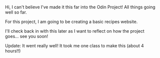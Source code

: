 Hi, I can't believe I've made it this far into the Odin Project! All things going well so far. 

For this project, I am going to be creating a basic recipes website.

I'll check back in with this later as I want to reflect on how the project goes... see you soon! 

Update: It went really well! It took me one class to make this (about 4 hours!!)
